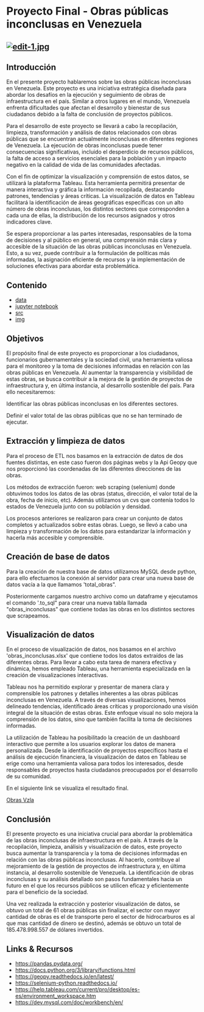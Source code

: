 # **Proyecto Final - Obras públicas inconclusas en Venezuela** </div>
[![edit-1.jpg](https://i.postimg.cc/vBRN0Lrb/edit-1.jpg)](https://postimg.cc/v1zhBn2N)
---
</div>

## Introducción
En el presente proyecto hablaremos sobre las obras públicas inconclusas en Venezuela. Este proyecto es una iniciativa estratégica diseñada para abordar los desafíos en la ejecución y seguimiento de obras de infraestructura en el país. Similar a otros lugares en el mundo, Venezuela enfrenta dificultades que afectan el desarrollo y bienestar de sus ciudadanos debido a la falta de conclusión de proyectos públicos.


Para el desarrollo de este proyecto se llevará a cabo la recopilación, limpieza, transformación y análisis de datos relacionados con obras públicas que se encuentran actualmente inconclusas en diferentes regiones de Venezuela. La ejecución de obras inconclusas puede tener consecuencias significativas, incluido el desperdicio de recursos públicos, la falta de acceso a servicios esenciales para la población y un impacto negativo en la calidad de vida de las comunidades afectadas.

Con el fin de optimizar la visualización y comprensión de estos datos, se utilizará la plataforma Tableau. Esta herramienta permitirá presentar de manera interactiva y gráfica la información recopilada, destacando patrones, tendencias y áreas críticas. La visualización de datos en Tableau facilitará la identificación de áreas geográficas específicas con un alto número de obras inconclusas, los distintos sectores que corresponden a cada una de ellas, la distribución de los recursos asignados y otros indicadores clave.

Se espera proporcionar a las partes interesadas, responsables de la toma de decisiones y al público en general, una comprensión más clara y accesible de la situación de las obras públicas inconclusas en Venezuela. Esto, a su vez, puede contribuir a la formulación de políticas más informadas, la asignación eficiente de recursos y la implementación de soluciones efectivas para abordar esta problemática. 

## Contenido
- [data](https://github.com/Christelllameda/Proyecto-final/tree/main/data)
- [jupyter notebook](https://github.com/Christelllameda/Proyecto-final/tree/main/jupyter%20notebook)
- [src](https://github.com/Christelllameda/Proyecto-final/tree/main/src)
- [img](https://github.com/Christelllameda/Proyecto-final/tree/main/img)


## Objetivos
El propósito final de este proyecto es proporcionar a los ciudadanos, funcionarios gubernamentales y la sociedad civil, una herramienta valiosa para el monitoreo y la toma de decisiones informadas en relación con las obras públicas en Venezuela. Al aumentar la transparencia y visibilidad de estas obras, se busca contribuir a la mejora de la gestión de proyectos de infraestructura y, en última instancia, al desarrollo sostenible del país.
Para ello necesitaremos:

Identificar las obras públicas inconclusas en los diferentes sectores.

Definir el valor total de las obras públicas que no se han terminado de ejecutar.

## Extracción y limpieza de datos
Para el proceso de ETL nos basamos en la extracción de datos de dos fuentes distintas, en este caso fueron dos páginas webs y la Api Geopy que nos proporcionó las coordenadas de las diferentes direcciones de las obras.

Los métodos de extracción fueron: web scraping (selenium) donde obtuvimos todos los datos de las obras (status, dirección, el valor total de la obra, fecha de inicio, etc). Además utilizamos un cvs que contenía todos lo estados de Venezuela junto con su población y densidad.

Los procesos anteriores se realizaron para crear un conjunto de datos completos y actualizados sobre estas obras. Luego, se llevó a cabo una limpieza y transformación de los datos para estandarizar la información y hacerla más accesible y comprensible. 

## Creación de base de datos
Para la creación de nuestra base de datos utilizamos MySQL desde python, para ello efectuamos la conexión al servidor para crear una nueva base de datos vacía a la que llamamos 'total_obras".

Posteriormente cargamos nuestro archivo como un dataframe y ejecutamos el comando '.to_sql" para crear una nueva tabla llamada "obras_inconclusas" que contiene todas las obras en los distintos sectores que scrapeamos. 

## Visualización de datos
En el proceso de visualización de datos, nos basamos en el archivo 'obras_inconclusas.xlsx' que contiene todos los datos extraídos de las diferentes obras. Para llevar a cabo esta tarea de manera efectiva y dinámica, hemos empleado Tableau, una herramienta especializada en la creación de visualizaciones interactivas.

Tableau nos ha permitido explorar y presentar de manera clara y comprensible los patrones y detalles inherentes a las obras públicas inconclusas en Venezuela. A través de diversas visualizaciones, hemos delineado tendencias, identificado áreas críticas y proporcionado una visión integral de la situación de estas obras. Este enfoque visual no solo mejora la comprensión de los datos, sino que también facilita la toma de decisiones informadas.

La utilización de Tableau ha posibilitado la creación de un dashboard interactivo que permite a los usuarios explorar los datos de manera personalizada. Desde la identificación de proyectos específicos hasta el análisis de ejecución financiera, la visualización de datos en Tableau se erige como una herramienta valiosa para todos los interesados, desde responsables de proyectos hasta ciudadanos preocupados por el desarrollo de su comunidad.

En el siguiente link se visualiza el resultado final.

[Obras Vzla](https://public.tableau.com/app/profile/christell.lameda/viz/Obras_Vzla/Dashboard3)


## Conclusión
El presente proyecto es una iniciativa crucial para abordar la problemática de las obras inconclusas de infraestructura en el país. A través de la recopilación, limpieza, análisis y visualización de datos, este proyecto busca aumentar la transparencia y la toma de decisiones informadas en relación con las obras públicas inconclusas. Al hacerlo, contribuye al mejoramiento de la gestión de proyectos de infraestructura y, en última instancia, al desarrollo sostenible de Venezuela. La identificación de obras inconclusas y su análisis detallado son pasos fundamentales hacia un futuro en el que los recursos públicos se utilicen eficaz y eficientemente para el beneficio de la sociedad.

Una vez realizada la extracción y posterior visualización de datos, se obtuvo un total de 61 obras públicas sin finalizar, el sector con mayor cantidad de obras es el de transporte pero el sector de hidrocarburos es al que mas cantidad de dinero se destinó, además se obtuvo un total de 185.478.998.557 de dólares invertidos.

## Links & Recursos
- https://pandas.pydata.org/
- https://docs.python.org/3/library/functions.html
- https://geopy.readthedocs.io/en/latest/
- https://selenium-python.readthedocs.io/
- https://help.tableau.com/current/pro/desktop/es-es/environment_workspace.htm
- https://dev.mysql.com/doc/workbench/en/